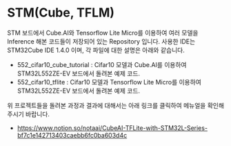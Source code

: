 # STM(Cube, TFLM)

STM 보드에서 Cube.AI와 Tensorflow Lite Micro를 이용하여 여러 모델을 Inference 해본 코드들이 저장되어 있는 Repository 입니다. 사용한 IDE는 STM32Cube IDE 1.4.0 이며, 각 파일에 대한 설명은 아래와 같습니다.

- 552_cifar10_cube_tutorial : Cifar10 모델과 Cube.AI를 이용하여 STM32L552ZE-EV 보드에서 돌려본 예제 코드.
- 552_cifar10_tflite : Cifar10 모델과 Tensorflow Lite Micro를 이용하여 STM32L552ZE-EV 보드에서 돌려본 예제 코드.

위 프로젝트들을 돌려본 과정과 결과에 대해서는 아래 링크를 클릭하여 메뉴얼을 확인해주시기 바랍니다.

- https://www.notion.so/notaai/CubeAI-TFLite-with-STM32L-Series-bf7c1e142713403caebb6fc0ba603d4c
